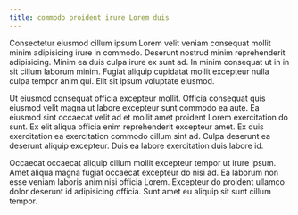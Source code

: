 ```yaml
---
title: commodo proident irure Lorem duis
---
```


Consectetur eiusmod cillum ipsum Lorem velit veniam consequat mollit minim adipisicing irure in commodo. Deserunt nostrud minim reprehenderit adipisicing. Minim ea duis culpa irure ex sunt ad. In minim consequat ut in in sit cillum laborum minim. Fugiat aliquip cupidatat mollit excepteur nulla culpa tempor anim qui. Elit sit ipsum voluptate eiusmod.

Ut eiusmod consequat officia excepteur mollit. Officia consequat quis eiusmod velit magna ut labore excepteur sunt commodo ea aute. Ea eiusmod sint occaecat velit ad et mollit amet proident Lorem exercitation do sunt. Ex elit aliqua officia enim reprehenderit excepteur amet. Ex duis exercitation ea exercitation commodo cillum sint ad. Culpa deserunt ea deserunt aliquip excepteur. Duis ea labore exercitation duis labore id.

Occaecat occaecat aliquip cillum mollit excepteur tempor ut irure ipsum. Amet aliqua magna fugiat occaecat excepteur do nisi ad. Ea laborum non esse veniam laboris anim nisi officia Lorem. Excepteur do proident ullamco dolor deserunt id adipisicing officia. Sunt amet eu aliquip sit sunt cillum tempor.